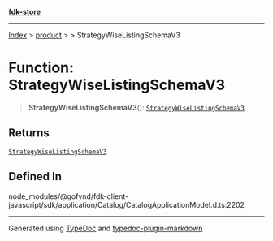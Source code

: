 [**fdk-store**](../../../README.md)
***

[Index](../../../API.md) > [product](../../README.md) > [<internal>](../README.md) > StrategyWiseListingSchemaV3

# Function: StrategyWiseListingSchemaV3

> **StrategyWiseListingSchemaV3**(): [`StrategyWiseListingSchemaV3`](../type-aliases/type-alias.StrategyWiseListingSchemaV3.md)

## Returns

[`StrategyWiseListingSchemaV3`](../type-aliases/type-alias.StrategyWiseListingSchemaV3.md)

## Defined In

node\_modules/@gofynd/fdk-client-javascript/sdk/application/Catalog/CatalogApplicationModel.d.ts:2202

***
Generated using [TypeDoc](https://typedoc.org/) and [typedoc-plugin-markdown](https://www.npmjs.com/package/typedoc-plugin-markdown)

